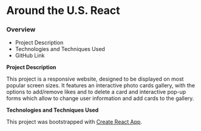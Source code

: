 # Around the U.S. React

### Overview

- Project Description
- Technologies and Techniques Used
- GitHub Link

**Project Description**

This project is a responsive website, designed to be displayed on most popular screen sizes. It features an interactive photo cards gallery, with the options to add/remove likes and to delete a card and interactive pop-up forms which allow to change user information and add cards to the gallery.

**Technologies and Techniques Used**

This project was bootstrapped with [Create React App](https://github.com/facebook/create-react-app).
